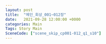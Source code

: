 ```yaml
---
layout: post
title:  "메인_회상_001~012장"
date:   2021-09-28 12:00:00 +0000
categories: Main
Tags: Story Main
SceneCode: ["scene_skip_cp001-012_q1_s10"]
---
```

